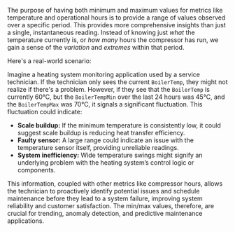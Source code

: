 The purpose of having both minimum and maximum values for metrics like temperature and operational hours is to provide a range of values observed over a specific period. This provides more comprehensive insights than just a single, instantaneous reading. Instead of knowing just *what* the temperature currently is, or *how many* hours the compressor has run, we gain a sense of the *variation* and *extremes* within that period.

Here's a real-world scenario:

Imagine a heating system monitoring application used by a service technician. If the technician only sees the current `BoilerTemp`, they might not realize if there's a problem. However, if they see that the `BoilerTemp` is currently 60°C, but the `BoilerTempMin` over the last 24 hours was 45°C, and the `BoilerTempMax` was 70°C, it signals a significant fluctuation. This fluctuation could indicate:

*   **Scale buildup:** If the minimum temperature is consistently low, it could suggest scale buildup is reducing heat transfer efficiency.
*   **Faulty sensor:** A large range could indicate an issue with the temperature sensor itself, providing unreliable readings.
*   **System inefficiency:** Wide temperature swings might signify an underlying problem with the heating system’s control logic or components.

This information, coupled with other metrics like compressor hours, allows the technician to proactively identify potential issues and schedule maintenance before they lead to a system failure, improving system reliability and customer satisfaction. The min/max values, therefore, are crucial for trending, anomaly detection, and predictive maintenance applications.